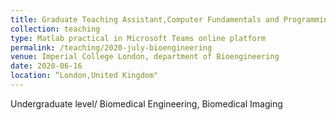 ```yaml
---
title: Graduate Teaching Assistant,Computer Fundamentals and Programming 
collection: teaching
type: Matlab practical in Microsoft Teams online platform
permalink: /teaching/2020-july-bioengineering
venue: Imperial College London, department of Bioengineering
date: 2020-06-16
location: “London,United Kingdom"
---
```


Undergraduate level/ Biomedical Engineering, Biomedical Imaging